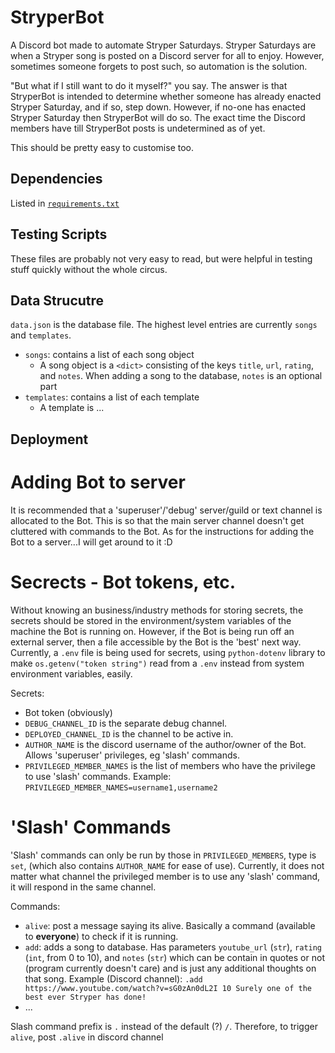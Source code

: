 # StryperBot
A Discord bot made to automate Stryper Saturdays. Stryper Saturdays are when a Stryper song is posted on a Discord server for all to enjoy. However, sometimes someone forgets to post such, so automation is the solution.

"But what if I still want to do it myself?" you say. The answer is that StryperBot is intended to determine whether someone has already enacted Stryper Saturday, and if so, step down. However, if no-one has enacted Stryper Saturday then StryperBot will do so. The exact time the Discord members have till StryperBot posts is undetermined as of yet.

This should be pretty easy to customise too.

## Dependencies
Listed in [`requirements.txt`](requirements.txt)

## Testing Scripts
These files are probably not very easy to read, but were helpful in testing stuff quickly without the whole circus.

## Data Strucutre
`data.json` is the database file. The highest level entries are currently `songs` and `templates`.
- `songs`: contains a list of each song object
    - A song object is a `<dict>` consisting of the keys `title`, `url`, `rating`, and `notes`. When adding a song to the database, `notes` is an optional part
- `templates`: contains a list of each template
    - A template is ...


## Deployment
# Adding Bot to server
It is recommended that a 'superuser'/'debug' server/guild or text channel is allocated to the Bot. This is so that the main server channel doesn't get cluttered with commands to the Bot.
As for the instructions for adding the Bot to a server...I will get around to it :D


# Secrects - Bot tokens, etc.
Without knowing an business/industry methods for storing secrets, the secrets should be stored in the environment/system variables of the machine the Bot is running on. However, if the Bot is being run off an external server, then a file accessible by the Bot is the 'best' next way. Currently, a `.env` file is being used for secrets, using `python-dotenv` library to make `os.getenv("token string")` read from a `.env` instead from system environment variables, easily.

Secrets:
- Bot token (obviously)
- `DEBUG_CHANNEL_ID` is the separate debug channel.
- `DEPLOYED_CHANNEL_ID` is the channel to be active in.
- `AUTHOR_NAME` is the discord username of the author/owner of the Bot. Allows 'superuser' privileges, eg 'slash' commands.
- `PRIVILEGED_MEMBER_NAMES` is the list of members who have the privilege to use 'slash' commands. Example: `PRIVILEGED_MEMBER_NAMES=username1,username2`


# 'Slash' Commands
'Slash' commands can only be run by those in `PRIVILEGED_MEMBERS`, type is `set`, (which also contains `AUTHOR_NAME` for ease of use). Currently, it does not matter what channel the privileged member is to use any 'slash' command, it will respond in the same channel.

Commands:
- `alive`: post a message saying its alive. Basically a command (available to **everyone**) to check if it is running.
- `add`: adds a song to database. Has parameters `youtube_url` (`str`), `rating` (`int`, from 0 to 10), and `notes` (`str`) which can be contain in quotes or not (program currently doesn't care) and is just any additional thoughts on that song. Example (Discord channel): `.add https://www.youtube.com/watch?v=sG0zAn0dL2I 10 Surely one of the best ever Stryper has done!`
- ...

Slash command prefix is `.` instead of the default (?) `/`. Therefore, to trigger `alive`, post `.alive` in discord channel